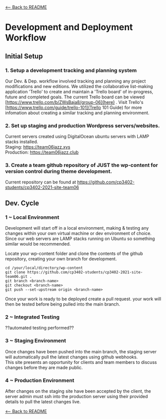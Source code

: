 [<-- Back to README](README.md)
# Development and Deployment Workflow
## Initial Setup
### 1. Setup a development tracking and planning system
Our Dev. & Dep. workflow involved tracking and planning any project modifications and new editions. We utilized the collaborative list-making application 'Trello' to create and maintain a 'Trello board' of in-progress, future and completed goals. The current Trello board can be viewed [https://www.trello.com/b/ZWsBaja8/group-06](here) . Visit Trello's [https://www.trello.com/guide/trello-101](Trello 101 Guide) for more infomation about creating a similar tracking and planning environment.

### 2. Set up staging and production Wordpress servers/websites.  
Current servers created using DigitalOcean ubuntu servers with LAMP stacks installed.  
Staging: https://team06jazz.xys  
Production: https://team06jazz.club  

### 3. Create a team github repository of JUST the wp-content for version control during theme development.  
Current repository can be found at https://github.com/cp3402-students/cp3402-2021-site-team06

## Dev. Cycle
### 1 ~ Local Environment
Development will start off in a local environment, making & testing any changes within your own virtual machine or dev environment of choice. Since our web servers are LAMP stacks running on Ubuntu so something similar would be recommended.  

Locate your wp-content folder and clone the contents of the github repository, creating your own branch for development.
```
cd /your/local/directory/wp-content
git clone https://github.com/cp3402-students/cp3402-2021-site-team06.git .
git branch <branch-name>
git checkout <branch-name>
git push --set-upstream origin <branch-name>
```
Once your work is ready to be deployed create a pull request. your work will then be tested before being pulled into the main branch.

### 2 ~ Integrated Testing
??automated testing performed??

### 3 ~ Staging Environment
Once changes have been pushed into the main branch, the staging server will automatically pull the latest changes using github webhooks.  
This site presents an opportunity for clients and team members to discuss changes before they are made public.

### 4 ~ Production Environment
After changes on the staging site have been accepted by the client, the server admin must ssh into the production server using their provided details to pull the latest changes live.

[<-- Back to README](README.md)
